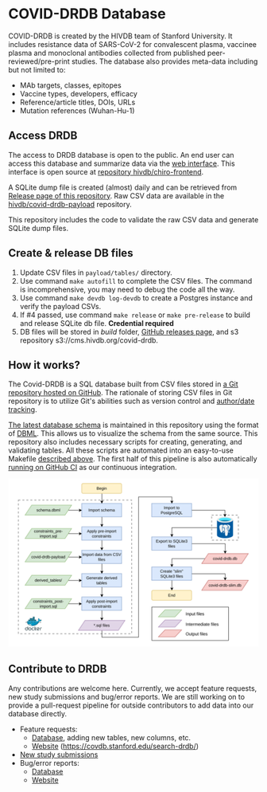 # COVID-DRDB Database

COVID-DRDB is created by the HIVDB team of Stanford University. It includes
resistance data of SARS-CoV-2 for convalescent plasma, vaccinee plasma and
monoclonal antibodies collected from published peer-reviewed/pre-print studies.
The database also provides meta-data including but not limited to:

- MAb targets, classes, epitopes
- Vaccine types, developers, efficacy
- Reference/article titles, DOIs, URLs
- Mutation references (Wuhan-Hu-1)

## Access DRDB

The access to DRDB database is open to the public. An end user can access this
database and summarize data via the [web
interface](https://covdb.stanford.edu/page/susceptibility-data/). This interface
is open source at [repository
hivdb/chiro-frontend](https://github.com/hivdb/chiro-frontend).

A SQLite dump file is created (almost) daily and can be retrieved from [Release
page of this repository](https://github.com/hivdb/covid-drdb-payload/releases).
Raw CSV data are available in the [hivdb/covid-drdb-payload][payload] repository.

[payload]: https://github.com/hivdb/covid-drdb-payload

This repository includes the code to validate the raw CSV data and generate 
SQLite dump files.

## Create & release DB files

1. Update CSV files in `payload/tables/` directory.
2. Use command `make autofill` to complete the CSV files. The command is
   incomprehensive, you may need to debug the code all the way.
4. Use command `make devdb log-devdb` to create a Postgres instance and verify
   the payload CSVs.
5. If #4 passed, use command `make release` or `make pre-release` to build and
   release SQLite db file. **Credential required**
6. DB files will be stored in *build* folder, [GitHub releases
   page](https://github.com/hivdb/covid-drdb-payload/releases), and s3
   repository s3://cms.hivdb.org/covid-drdb.

## How it works?

The Covid-DRDB is a SQL database built from CSV files stored in [a Git
repository hosted on GitHub](https://github.com/hivdb/covid-drdb-payload). The
rationale of storing CSV files in Git repository is to utilize Git's abilities
such as version control and [author/date
tracking](https://git-scm.com/docs/git-blame).

[The latest database
schema](https://github.com/hivdb/covid-drdb/blob/master/schema.dbml) is
maintained in this repository using the format of [DBML](https://www.dbml.org). 
This allows us to visualize the schema from the same source. This repository
also includes necessary scripts for creating, generating, and validating tables.
All these scripts are automated into an easy-to-use Makefile [described
above](#create--release-db-files). The first half of this pipeline is also
automatically [running on GitHub
CI](https://github.com/hivdb/covid-drdb-payload/actions/workflows/build.yml) as
our continuous integration.

![Pipeline](pipeline.svg)


## Contribute to DRDB

Any contributions are welcome here. Currently, we accept feature requests, new
study submissions and bug/error reports. We are still working on to provide a
pull-request pipeline for outside contributors to add data into our database
directly.

- Feature requests:
  - [Database][DBFR], adding new tables, new columns, etc.
  - [Website][WFR] (https://covdb.stanford.edu/search-drdb/)
- [New study submissions][NEWREF]
- Bug/error reports:
  - [Database][DBBUG]
  - [Website][WBUG]
  

[DBFR]: https://github.com/hivdb/covid-drdb/issues/new?assignees=philiptzou&labels=enhancement&title=[FR]
[WFR]: https://github.com/hivdb/chiro-frontend/issues/new?assignees=philiptzou&labels=enhancement&title=[FR]
[NEWREF]: https://github.com/hivdb/covid-drdb-payload/issues/new?assignees=KaimingTao&labels=enhancement&template=suggest-new-study.md&title=%5BNew%5D
[DBBUG]: https://github.com/hivdb/covid-drdb-payload/issues/new?assignees=KaimingTao%2C+philiptzou&labels=bug&template=data-error-report.md&title=%5BBUG%5D
[WBUG]: https://github.com/hivdb/chiro-frontend/issues/new?assignees=philiptzou&labels=bug&title=[BUG]
